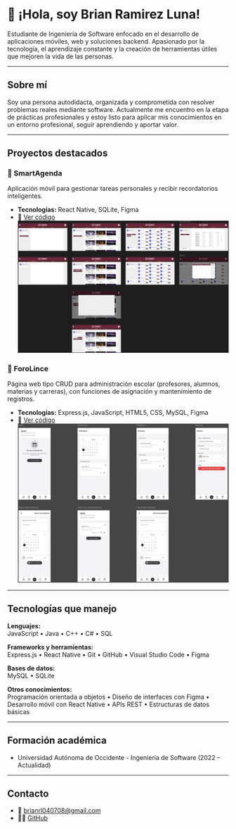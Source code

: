 # 👋 ¡Hola, soy Brian Ramirez Luna!

Estudiante de Ingeniería de Software enfocado en el desarrollo de aplicaciones móviles, web y soluciones backend. Apasionado por la tecnología, el aprendizaje constante y la creación de herramientas útiles que mejoren la vida de las personas.

---

## Sobre mí

Soy una persona autodidacta, organizada y comprometida con resolver problemas reales mediante software. Actualmente me encuentro en la etapa de prácticas profesionales y estoy listo para aplicar mis conocimientos en un entorno profesional, seguir aprendiendo y aportar valor.

---

## Proyectos destacados

### 📅 SmartAgenda
Aplicación móvil para gestionar tareas personales y recibir recordatorios inteligentes.
- **Tecnologías:** React Native, SQLite, Figma
- 🔗 [Ver código](https://github.com/BrianRamirezLuna/SmartAgenda)
![Vista previa de SmartAgenda](./PreviewImages/SmartAgendaPreview.jpeg)

### 💬 ForoLince
Página web tipo CRUD para administración escolar (profesores, alumnos, materias y carreras), con funciones de asignación y mantenimiento de registros.
- **Tecnologías:** Express.js, JavaScript, HTML5, CSS, MySQL, Figma
- 🔗 [Ver código](https://github.com/BrianRamirezLuna/ForoLince)
![Vista previa de SmartAgenda](./PreviewImages/ForoLincePreview.jpeg)

---

## Tecnologías que manejo

**Lenguajes:**  
JavaScript • Java • C++ • C# • SQL

**Frameworks y herramientas:**  
Express.js • React Native • Git • GitHub • Visual Studio Code • Figma

**Bases de datos:**  
MySQL • SQLite

**Otros conocimientos:**  
Programación orientada a objetos • Diseño de interfaces con Figma • Desarrollo móvil con React Native • APIs REST • Estructuras de datos básicas

---

## Formación académica

- Universidad Autónoma de Occidente - Ingeniería de Software (2022 – Actualidad)

---

## Contacto

- 📧 brianrl040708@gmail.com
- 🧑‍💻 [GitHub](https://github.com/BrianRamirezLuna)

